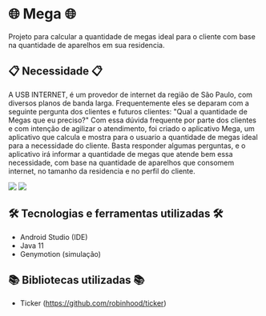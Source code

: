 # :globe_with_meridians: Mega :globe_with_meridians:

Projeto para calcular a quantidade de megas ideal para o cliente com base na quantidade de aparelhos em sua residencia.

## :clipboard: Necessidade :clipboard:
A USB INTERNET, é um provedor de internet da região de São Paulo, com diversos planos de banda larga. 
Frequentemente eles se deparam com a seguinte pergunta dos clientes e futuros clientes: "Qual a quantidade de Megas que eu preciso?"
Com essa dúvida frequente por parte dos clientes e com intenção de agilizar o atendimento, foi criado o aplicativo Mega, 
um aplicativo que calcula e mostra para o usuario a quantidade de megas ideal para a necessidade do cliente.
Basta responder algumas perguntas, e o aplicativo irá informar a quantidade de megas que atende bem essa necessidade,
com base na quantidade de aparelhos que consomem internet, no tamanho da residencia e no perfil do cliente.

<span>
  <img src="https://media.giphy.com/media/fTkLpBW2meReiUKNlI/giphy.gif">
  <img src="https://media.giphy.com/media/9xouflBv0Uj1TrNjQF/giphy.gif">
</span>

## :hammer_and_wrench: Tecnologias e ferramentas utilizadas :hammer_and_wrench:
* Android Studio (IDE)
* Java 11
* Genymotion (simulação)
 
## :books: Bibliotecas utilizadas :books:
* Ticker (https://github.com/robinhood/ticker)

